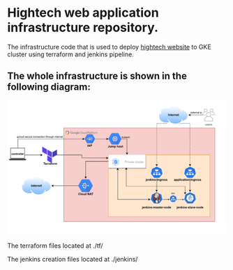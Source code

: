 # Hightech web application infrastructure repository.

The infrastructure code that is used to deploy [hightech website](https://github.com/andrew-anter/hightech-application) to GKE cluster using terraform and jenkins pipeline.

## The whole infrastructure is shown in the following diagram:

![The diagram for the infrastructure](./images/hightech-website.jpg)

The terraform files located at ./tf/

The jenkins creation files located at ./jenkins/